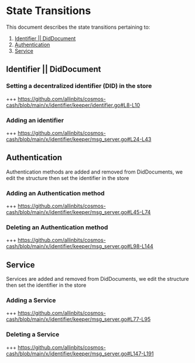 # State Transitions

This document describes the state transitions pertaining to:

1. [Identifier || DidDocument](./02_state.md#identifier)
2. [Authentication](./02_state.md#authentication)
3. [Service](./02_state.md#service)

## Identifier || DidDocument

### Setting a decentralized identifier (DID) in the store
+++ https://github.com/allinbits/cosmos-cash/blob/main/x/identifier/keeper/identifier.go#L8-L10

### Adding an identifier
+++ https://github.com/allinbits/cosmos-cash/blob/main/x/identifier/keeper/msg_server.go#L24-L43


## Authentication
Authentication methods are added and removed from DidDocuments, we edit the structure then set the identifier in the store

### Adding an Authentication method

+++ https://github.com/allinbits/cosmos-cash/blob/main/x/identifier/keeper/msg_server.go#L45-L74

### Deleting an Authentication method

+++ https://github.com/allinbits/cosmos-cash/blob/main/x/identifier/keeper/msg_server.go#L98-L144 

## Service
Services are added and removed from DidDocuments, we edit the structure then set the identifier in the store


### Adding a Service

+++ https://github.com/allinbits/cosmos-cash/blob/main/x/identifier/keeper/msg_server.go#L77-L95

### Deleting a Service

+++ https://github.com/allinbits/cosmos-cash/blob/main/x/identifier/keeper/msg_server.go#L147-L191
